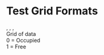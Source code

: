# Test Grid Formats 
<startX>, <startY>, <goalX>, <goalY> <resolution> <br />
Grid of data <br />
0 = Occupied <br />
1 = Free 
